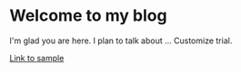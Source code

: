 # Welcome to my blog

I'm glad you are here. I plan to talk about ...
Customize trial.

[Link to sample](contents/sample.md)
